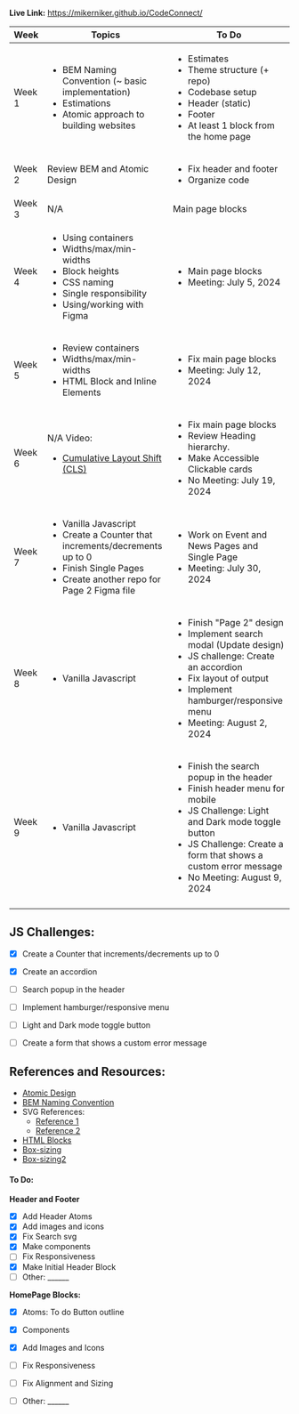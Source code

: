 **Live Link:**
https://mikerniker.github.io/CodeConnect/


| **Week** | **Topics**                                                                                                                  | **To Do**                                                                                                                  |
|----------|-----------------------------------------------------------------------------------------------------------------------------|----------------------------------------------------------------------------------------------------------------------------|
| Week 1   | <ul><li>BEM Naming Convention (~ basic implementation)</li><li>Estimations</li><li>Atomic approach to building websites</li></ul> | <ul><li>Estimates</li><li>Theme structure (+ repo)</li><li>Codebase setup</li><li>Header (static)</li><li>Footer</li><li>At least 1 block from the home page</li></ul>   |
| Week 2   | Review BEM and Atomic Design | <ul><li>Fix header and footer</li><li>Organize code</li></ul>  |
| Week 3   | N/A  | Main page blocks |
| Week 4   | <ul><li>Using containers</li><li>Widths/max/min-widths</li><li>Block heights</li><li>CSS naming</li><li>Single responsibility</li><li>Using/working with Figma</li></ul> | <ul><li>Main page blocks</li><li>Meeting: July 5, 2024</li></ul>                                                                                 |
| Week 5   | <ul><li>Review containers</li><li>Widths/max/min-widths</li><li>HTML Block and Inline Elements</li></ul> | <ul><li>Fix main page blocks</li><li>Meeting: July 12, 2024</li></ul>                                                                                |
| Week 6   | N/A Video: <ul><li><a href="https://web.dev/articles/cls">Cumulative Layout Shift (CLS)</a></li></ul>   | <ul><li>Fix main page blocks</li><li>Review Heading hierarchy.</li><li>Make Accessible Clickable cards</li><li>No Meeting: July 19, 2024</li></ul> |
| Week 7   | <ul><li>Vanilla Javascript</li><li>Create a Counter that increments/decrements up to 0</li><li>Finish Single Pages</li><li>Create another repo for Page 2 Figma file</li></ul> | <ul><li>Work on Event and News Pages and Single Page</li><li>Meeting: July 30, 2024</li></ul> |
| Week 8   | <ul><li>Vanilla Javascript</li></ul> | <ul><li>Finish "Page 2" design</li><li>Implement search modal (Update design)</li><li>JS challenge: Create an accordion</li><li>Fix layout of output</li><li>Implement hamburger/responsive menu</li><li>Meeting: August 2, 2024</li></ul>   |
| Week 9   | <ul><li>Vanilla Javascript</li></ul> | <ul><li>Finish the search popup in the header</li><li>Finish header menu for mobile</li><li>JS Challenge: Light and Dark mode toggle button</li><li>JS Challenge: Create a form that shows a custom error message</li><li>No Meeting: August 9, 2024</li></ul> |
|          |                                                                                                                             |                                                                                                                            |

## JS Challenges:
- [x] Create a Counter that increments/decrements up to 0
- [x] Create an accordion
- [ ] Search popup in the header
- [ ] Implement hamburger/responsive menu
- [ ] Light and Dark mode toggle button
- [ ] Create a form that shows a custom error message


## References and Resources:
- [Atomic Design](https://atomicdesign.bradfrost.com/chapter-2/)
- [BEM Naming Convention](https://getbem.com/naming/)
- SVG References: 
  - [Reference 1](https://stackoverflow.com/questions/18580389/svg-transparent-background-web)
  - [Reference 2](https://stackoverflow.com/questions/24933430/img-src-svg-changing-the-styles-with-css)
- [HTML Blocks](https://www.w3schools.com/html/html_blocks.asp)
- [Box-sizing](https://codepen.io/pableoh/pen/oNrXxOK)
- [Box-sizing2](https://www.w3schools.com/cssref/css3_pr_box-sizing.php)

#### To Do:
**Header and Footer**
- [x] Add Header Atoms
- [x] Add images and icons
- [x] Fix Search svg
- [x] Make components
- [ ] Fix Responsiveness
- [x] Make Initial Header Block 
- [ ] Other: ______

**HomePage Blocks:**
- [x] Atoms: To do Button outline
- [x] Components 
- [x] Add Images and Icons
- [ ] Fix Responsiveness
- [ ] Fix Alignment and Sizing
- [ ] Other: ______



